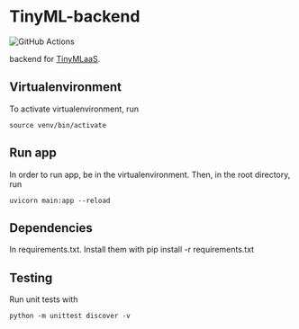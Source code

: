 # TinyML-backend
![GitHub Actions](https://github.com/TinyMLaas/TinyML-backend/actions/workflows/backend_tests.yml/badge.svg)

backend for [TinyMLaaS](https://github.com/JeHugawa/TinyMLaaS-main/).

## Virtualenvironment

To activate virtualenvironment, run

```
source venv/bin/activate
```

## Run app

In order to run app, be in the virtualenvironment. Then, in the root directory, run

```
uvicorn main:app --reload
```

## Dependencies

In requirements.txt. Install them with pip install -r requirements.txt

## Testing

Run unit tests with

```
python -m unittest discover -v
```
